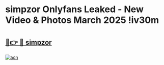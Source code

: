 # simpzor Onlyfans Leaked - New Video & Photos March 2025 !iv30m

# <h2><a href="https://xiab3g.iuczelnia.edu.pl?title=simpzor&ref=iv30m">🔗👉 🔴 simpzor</a></h2>

[![acn](https://github.com/user-attachments/assets/0f9c940e-d8b0-45ae-aac7-cd30a18b3e1c)](https://xiab3g.iuczelnia.edu.pl?title=simpzor&ref=iv30m)

